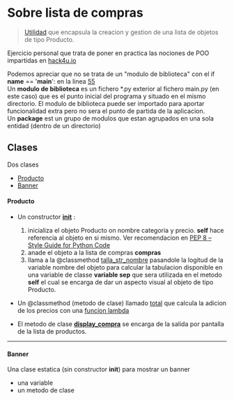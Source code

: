 # Sobre lista de compras

> [Utilidad](main.py) que encapsula la creacion y gestion de una lista de objetos de tipo Producto.  

Ejercicio personal que trata de poner en practica las nociones de POO impartidas en [hack4u.io](https://hack4u.io/cursos/python-ofensivo)

Podemos apreciar que no se trata de un "modulo de biblioteca" con el if __name__ == '__main__': en la linea [55](https://github.com/rnek0/pypapeando/blob/6e047405f940653ad7dc8149f33a9a35f907c170/main.py#L55)  
Un **modulo de biblioteca** es un fichero *.py exterior al fichero main.py (en este caso) que es el punto inicial del programa y situado en el mismo directorio. El modulo de biblioteca puede ser importado para aportar funcionalidad extra pero no sera el punto de partida de la aplicacion.  
Un **package** est un grupo de modulos que estan agrupados en una sola entidad (dentro de un directorio)

## Clases

Dos clases

- [Producto](https://github.com/rnek0/pypapeando/blob/6e047405f940653ad7dc8149f33a9a35f907c170/main.py#L5)
- [Banner](https://github.com/rnek0/pypapeando/blob/6e047405f940653ad7dc8149f33a9a35f907c170/main.py#L43)

#### Producto 

* Un constructor [__init__](https://github.com/rnek0/pypapeando/blob/6e047405f940653ad7dc8149f33a9a35f907c170/main.py#L20) :
  1. inicializa el objeto Producto on nombre categoria y precio. **self** hace referencia al objeto en si mismo. Ver recomendacion en [PEP 8 – Style Guide for Python Code](https://peps.python.org/pep-0008/#function-and-method-arguments)
  2. anade el objeto a la lista de compras **compras**
  3. llama a la @classmethod [talla_str_nombre](https://github.com/rnek0/pypapeando/blob/6e047405f940653ad7dc8149f33a9a35f907c170/main.py#L15) pasandole la logitud de la variable nombre del objeto para calcular la tabulacion disponible en una variable de classe **variable sep** que sera utilizada en el metodo __self__ el cual se encarga de dar un aspecto visual al objeto de tipo Producto.

* Un @classmethod (metodo de clase) llamado [total](https://github.com/rnek0/pypapeando/blob/6e047405f940653ad7dc8149f33a9a35f907c170/main.py#L35) que calcula la adicion de los precios con una [funcion lambda](https://github.com/rnek0/pypapeando/blob/6e047405f940653ad7dc8149f33a9a35f907c170/main.py#L36)

* El metodo de clase [**display_compra**](https://github.com/rnek0/pypapeando/blob/6e047405f940653ad7dc8149f33a9a35f907c170/main.py#L29) se encarga de la salida por pantalla de la lista de productos.
---

 #### Banner 

 Una clase estatica (sin constructor __init__) para mostrar un banner

 - una variable
 - un metodo de clase
